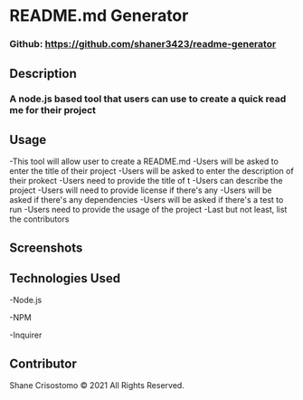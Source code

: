 
  # README.md Generator
  
  ### Github: https://github.com/shaner3423/readme-generator

  ## Description
  ### A node.js based tool that users can use to create a quick read me for their project

 
  ## Usage
-This tool will allow user to create a README.md
-Users will be asked to enter the title of their project
-Users will be asked to enter the description of their prokect
-Users need to provide the title of t
-Users can describe the project
-Users will need to provide license if there's any
-Users will be asked if there's any dependencies
-Users will be asked if there's a test to run
-Users need to provide the usage of the project
-Last but not least, list the contributors



  ## Screenshots
  

  ## Technologies Used
  -Node.js
  
  -NPM
  
  -Inquirer


  ## Contributor
  Shane Crisostomo &copy; 2021 All Rights Reserved.

  

